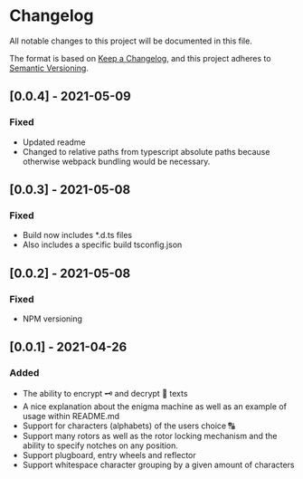 # Changelog

All notable changes to this project will be documented in this file.

The format is based on [Keep a Changelog](https://keepachangelog.com/en/1.0.0/),
and this project adheres to [Semantic Versioning](https://semver.org/spec/v2.0.0.html).

## [0.0.4] - 2021-05-09

### Fixed

- Updated readme
- Changed to relative paths from typescript absolute paths because otherwise webpack bundling would be necessary.

## [0.0.3] - 2021-05-08

### Fixed

- Build now includes \*.d.ts files
- Also includes a specific build tsconfig.json

## [0.0.2] - 2021-05-08

### Fixed

- NPM versioning

## [0.0.1] - 2021-04-26

### Added

- The ability to encrypt 🗝 and decrypt 🔐 texts
- A nice explanation about the enigma machine as well as an example of usage within README.md
- Support for characters (alphabets) of the users choice 🔠
- Support many rotors as well as the rotor locking mechanism and the ability to specify notches on any position.
- Support plugboard, entry wheels and reflector
- Support whitespace character grouping by a given amount of characters
